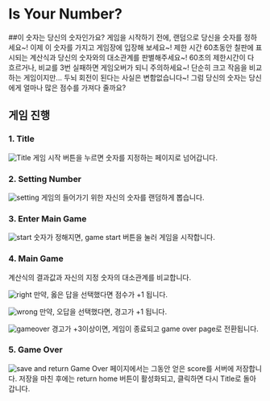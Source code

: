 # Is Your Number?
##이 숫자는 당신의 숫자인가요?
게임을 시작하기 전에, 랜덤으로 당신을 숫자를 정하세요~!
이제 이 숫자를 가지고 게임장에 입장해 보세요~!
제한 시간 60초동안 칠판에 표시되는 계산식과 당신의 숫자와의 대소관계를 판별해주세요~!
60초의 제한시간이 다 흐르거나, 비교를 3번 실패하면 게임오버가 되니 주의하세요~!
단순히 크고 작음을 비교하는 게임이지만... 두뇌 회전이 된다는 사실은 변함없습니다~!
그럼 당신의 숫자는 당신에게 얼마나 많은 점수를 가져다 줄까요?

## 게임 진행

### 1. Title

![Title](https://user-images.githubusercontent.com/49430407/117021657-7fdb9880-ad32-11eb-8b24-39f6054d8489.gif)
게임 시작 버튼을 누르면 숫자를 지정하는 페이지로 넘어갑니다.

### 2. Setting Number

![setting](https://user-images.githubusercontent.com/49430407/117021971-cd580580-ad32-11eb-9cf1-f495db0127cf.gif)
게임의 들어가기 위한 자신의 숫자를 랜덤하게 뽑습니다.

### 3. Enter Main Game

![start](https://user-images.githubusercontent.com/49430407/117022187-fe383a80-ad32-11eb-807f-adb916eafb4b.gif)
숫자가 정해지면, game start 버튼을 눌러 게임을 시작합니다.

### 4. Main Game

계산식의 결과값과 자신의 지정 숫자의 대소관계를 비교합니다.


![right](https://user-images.githubusercontent.com/49430407/117022384-2cb61580-ad33-11eb-98ac-049aa259bd13.gif)
만약, 옳은 답을 선택했다면 점수가 +1 됩니다.


![wrong](https://user-images.githubusercontent.com/49430407/117022602-553e0f80-ad33-11eb-8665-847e497ff66e.gif)
만약, 오답을 선택했다면, 경고가 +1 됩니다.

![gameover](https://user-images.githubusercontent.com/49430407/117022744-6f77ed80-ad33-11eb-85f2-a0f712c32e86.gif)
경고가 +3이상이면, 게임이 종료되고 game over page로 전환됩니다.

### 5. Game Over

![save and return](https://user-images.githubusercontent.com/49430407/117022922-9afad800-ad33-11eb-9735-b53aa93f3797.gif)
Game Over 페이지에서는 그동안 얻은 score를 서버에 저장합니다. 저장을 마친 후에는 return home 버튼이 활성화되고, 클릭하면 다시 Title로 돌아갑니다.

